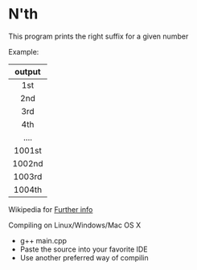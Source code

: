 # N'th
This program prints the right suffix for a given number

Example:

| output |
|  :-:   |
|   1st  |
|   2nd  |
|   3rd  |
|   4th  |
|  ....  |
|   1001st  |
|   1002nd  |
|   1003rd  |
|   1004th  |

Wikipedia for [Further info](https://en.wikipedia.org/wiki/Ordinal_number_(linguistics))

Compiling on Linux/Windows/Mac OS X
  - g++ main.cpp
  - Paste the source into your favorite IDE
  - Use another preferred way of compilin
